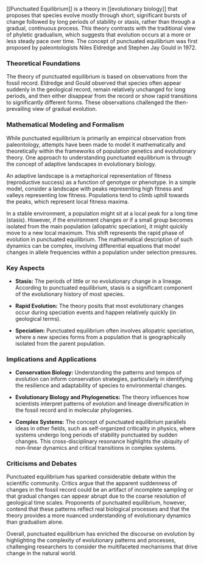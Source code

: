 [[Punctuated Equilibrium]] is a theory in [[evolutionary biology]] that proposes that species evolve mostly through short, significant bursts of change followed by long periods of stability or stasis, rather than through a gradual, continuous process. This theory contrasts with the traditional view of phyletic gradualism, which suggests that evolution occurs at a more or less steady pace over time. The concept of punctuated equilibrium was first proposed by paleontologists Niles Eldredge and Stephen Jay Gould in 1972.

### Theoretical Foundations

The theory of punctuated equilibrium is based on observations from the fossil record. Eldredge and Gould observed that species often appear suddenly in the geological record, remain relatively unchanged for long periods, and then either disappear from the record or show rapid transitions to significantly different forms. These observations challenged the then-prevailing view of gradual evolution.

### Mathematical Modeling and Formalism

While punctuated equilibrium is primarily an empirical observation from paleontology, attempts have been made to model it mathematically and theoretically within the frameworks of population genetics and evolutionary theory. One approach to understanding punctuated equilibrium is through the concept of adaptive landscapes in evolutionary biology.

An adaptive landscape is a metaphorical representation of fitness (reproductive success) as a function of genotype or phenotype. In a simple model, consider a landscape with peaks representing high fitness and valleys representing low fitness. Populations tend to climb uphill towards the peaks, which represent local fitness maxima.

In a stable environment, a population might sit at a local peak for a long time (stasis). However, if the environment changes or if a small group becomes isolated from the main population (allopatric speciation), it might quickly move to a new local maximum. This shift represents the rapid phase of evolution in punctuated equilibrium. The mathematical description of such dynamics can be complex, involving differential equations that model changes in allele frequencies within a population under selection pressures.

### Key Aspects

- **Stasis:** The periods of little or no evolutionary change in a lineage. According to punctuated equilibrium, stasis is a significant component of the evolutionary history of most species.
  
- **Rapid Evolution:** The theory posits that most evolutionary changes occur during speciation events and happen relatively quickly (in geological terms).

- **Speciation:** Punctuated equilibrium often involves allopatric speciation, where a new species forms from a population that is geographically isolated from the parent population.

### Implications and Applications

- **Conservation Biology:** Understanding the patterns and tempos of evolution can inform conservation strategies, particularly in identifying the resilience and adaptability of species to environmental changes.
  
- **Evolutionary Biology and Phylogenetics:** The theory influences how scientists interpret patterns of evolution and lineage diversification in the fossil record and in molecular phylogenies.

- **Complex Systems:** The concept of punctuated equilibrium parallels ideas in other fields, such as self-organized criticality in physics, where systems undergo long periods of stability punctuated by sudden changes. This cross-disciplinary resonance highlights the ubiquity of non-linear dynamics and critical transitions in complex systems.

### Criticisms and Debates

Punctuated equilibrium has sparked considerable debate within the scientific community. Critics argue that the apparent suddenness of changes in the fossil record could be an artifact of incomplete sampling or that gradual changes can appear abrupt due to the coarse resolution of geological time scales. Proponents of punctuated equilibrium, however, contend that these patterns reflect real biological processes and that the theory provides a more nuanced understanding of evolutionary dynamics than gradualism alone.

Overall, punctuated equilibrium has enriched the discourse on evolution by highlighting the complexity of evolutionary patterns and processes, challenging researchers to consider the multifaceted mechanisms that drive change in the natural world.